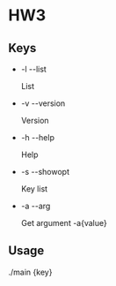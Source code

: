 # HW3
## Keys
- -l --list 

  List
  
- -v --version 

  Version
  
- -h --help

  Help
  
- -s --showopt

  Key list
  
- -a --arg

  Get argument -a{value}

## Usage
./main {key}
